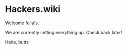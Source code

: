 # Hackers.wiki


Welcome fella's. 

We are currently setting everything up. Check back later!

Haha, butts